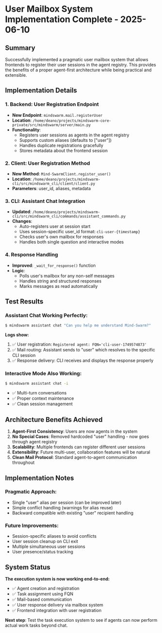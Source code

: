 # User Mailbox System Implementation Complete - 2025-06-10

## Summary

Successfully implemented a pragmatic user mailbox system that allows frontends to register their user sessions in the agent registry. This provides the benefits of a proper agent-first architecture while being practical and extensible.

## Implementation Details

### 1. Backend: User Registration Endpoint
- **New Endpoint**: `mindswarm.mail.registerUser`
- **Location**: `/home/deano/projects/mindswarm-core-private/src/mindswarm/server/main.py`
- **Functionality**: 
  - Registers user sessions as agents in the agent registry
  - Supports custom aliases (defaults to ["user"])
  - Handles duplicate registrations gracefully
  - Stores metadata about the frontend session

### 2. Client: User Registration Method
- **New Method**: `Mind-SwarmClient.register_user()`
- **Location**: `/home/deano/projects/mindswarm-cli/src/mindswarm_cli/client/client.py`
- **Parameters**: user_id, aliases, metadata

### 3. CLI: Assistant Chat Integration
- **Updated**: `/home/deano/projects/mindswarm-cli/src/mindswarm_cli/commands/assistant_commands.py`
- **Changes**:
  - Auto-registers user at session start
  - Uses session-specific user_id format: `cli-user-{timestamp}`
  - Checks user's own mailbox for responses
  - Handles both single question and interactive modes

### 4. Response Handling
- **Improved**: `_wait_for_response()` function
- **Logic**: 
  - Polls user's mailbox for any non-self messages
  - Handles string and structured responses
  - Marks messages as read automatically

## Test Results

### Assistant Chat Working Perfectly:
```bash
$ mindswarm assistant chat "Can you help me understand Mind-Swarm?"
```

**Logs show:**
1. ✅ User registration: `Registered agent: FQN='cli-user-1749574873'`
2. ✅ Mail routing: Assistant sends to "user" which resolves to the specific CLI session
3. ✅ Response delivery: CLI receives and displays the response properly

### Interactive Mode Also Working:
```bash  
$ mindswarm assistant chat -i
```
- ✅ Multi-turn conversations
- ✅ Proper context maintenance 
- ✅ Clean session management

## Architecture Benefits Achieved

1. **Agent-First Consistency**: Users are now agents in the system
2. **No Special Cases**: Removed hardcoded "user" handling - now goes through agent registry
3. **Scalability**: Multiple frontends can register different user sessions
4. **Extensibility**: Future multi-user, collaboration features will be natural
5. **Clean Mail Protocol**: Standard agent-to-agent communication throughout

## Implementation Notes

### Pragmatic Approach:
- Single "user" alias per session (can be improved later)
- Simple conflict handling (warnings for alias reuse)
- Backward compatible with existing "user" recipient handling

### Future Improvements:
- Session-specific aliases to avoid conflicts
- User session cleanup on CLI exit  
- Multiple simultaneous user sessions
- User presence/status tracking

## System Status

**The execution system is now working end-to-end:**
- ✅ Agent creation and registration
- ✅ Task assignment using FQN
- ✅ Mail-based communication
- ✅ User response delivery via mailbox system
- ✅ Frontend integration with user registration

**Next step**: Test the task execution system to see if agents can now perform actual work tasks beyond chat.